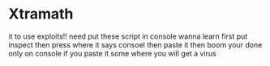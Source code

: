 # Xtramath
it to use exploits!!
 need put these script in console wanna learn first  put inspect then press where it says consoel then paste it then boom your done only on console if you paste it some where you will get a virus
